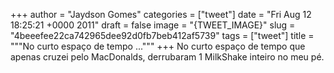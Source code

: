 
+++
author = "Jaydson Gomes"
categories = ["tweet"]
date = "Fri Aug 12 18:25:21 +0000 2011"
draft = false
image = "{TWEET_IMAGE}"
slug = "4beeefee22ca742965dee92d0fb7beb412af5739"
tags = ["tweet"]
title = """No curto espaço de tempo ..."""
+++
No curto espaço de tempo que apenas cruzei pelo MacDonalds, derrubaram 1 MilkShake inteiro no meu pé.
